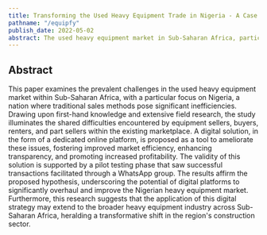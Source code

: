 ```yaml
---
title: Transforming the Used Heavy Equipment Trade in Nigeria - A Case for Digital Marketplaces in Sub-Saharan Africa's Construction Industry
pathname: "/equipfy"
publish_date: 2022-05-02
abstract: The used heavy equipment market in Sub-Saharan Africa, particularly in Nigeria, is riddled with inefficiencies and marked by a lack of transparency. This paper proposes an innovative solution to these problems through the digitalization of the market, drawing on the personal experience of the author in a family-run construction and heavy equipment business in Nigeria. Using a combination of experiential insights and a market experiment involving 300 participants, we highlight the shared pain points of sellers, buyers, renters, and part sellers in the current market. We argue that a dedicated online platform can significantly improve market efficiency, trust, visibility, and profitability. Our pilot testing involving a WhatsApp group facilitated successful deals and validated our assumptions about the market. This paper concludes that a digital platform can resolve significant issues in the Nigerian heavy equipment market and potentially transform the heavy equipment industry across Sub-Saharan Africa.
---
```


## Abstract

This paper examines the prevalent challenges in the used heavy equipment market within Sub-Saharan Africa, with a particular focus on Nigeria, a nation where traditional sales methods pose significant inefficiencies. Drawing upon first-hand knowledge and extensive field research, the study illuminates the shared difficulties encountered by equipment sellers, buyers, renters, and part sellers within the existing marketplace. A digital solution, in the form of a dedicated online platform, is proposed as a tool to ameliorate these issues, fostering improved market efficiency, enhancing transparency, and promoting increased profitability. The validity of this solution is supported by a pilot testing phase that saw successful transactions facilitated through a WhatsApp group. The results affirm the proposed hypothesis, underscoring the potential of digital platforms to significantly overhaul and improve the Nigerian heavy equipment market. Furthermore, this research suggests that the application of this digital strategy may extend to the broader heavy equipment industry across Sub-Saharan Africa, heralding a transformative shift in the region's construction sector.
